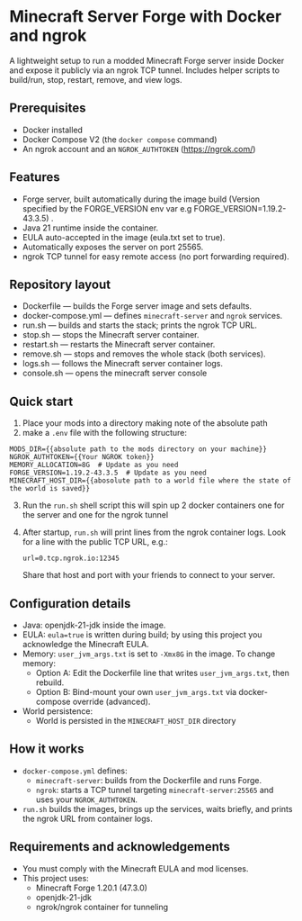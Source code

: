 # Minecraft Server Forge with Docker and ngrok

A lightweight setup to run a modded Minecraft Forge server inside Docker and expose it publicly via an ngrok TCP tunnel. Includes helper scripts to build/run, stop, restart, remove, and view logs.

## Prerequisites
- Docker installed
- Docker Compose V2 (the `docker compose` command)
- An ngrok account and an `NGROK_AUTHTOKEN` (https://ngrok.com/)



## Features
- Forge server, built automatically during the image build (Version specified by the FORGE_VERSION env var e.g FORGE_VERSION=1.19.2-43.3.5) .
- Java 21 runtime inside the container.
- EULA auto-accepted in the image (eula.txt set to true).
- Automatically exposes the server on port 25565.
- ngrok TCP tunnel for easy remote access (no port forwarding required).

## Repository layout
- Dockerfile — builds the Forge server image and sets defaults.
- docker-compose.yml — defines `minecraft-server` and `ngrok` services.
- run.sh — builds and starts the stack; prints the ngrok TCP URL.
- stop.sh — stops the Minecraft server container.
- restart.sh — restarts the Minecraft server container.
- remove.sh — stops and removes the whole stack (both services).
- logs.sh — follows the Minecraft server container logs.
- console.sh — opens the minecraft server console

## Quick start
1. Place your mods into a directory making note of the absolute path
2. make a `.env` file with the following structure:

```dotenv
MODS_DIR={{absolute path to the mods directory on your machine}}
NGROK_AUTHTOKEN={{Your NGROK token}}
MEMORY_ALLOCATION=8G  # Update as you need
FORGE_VERSION=1.19.2-43.3.5  # Update as you need
MINECRAFT_HOST_DIR={{abosolute path to a world file where the state of the world is saved}}
```

3. Run the `run.sh` shell script this will spin up 2 docker containers one for the server and one for the ngrok tunnel

4. After startup, `run.sh` will print lines from the ngrok container logs. Look for a line with the public TCP URL, e.g.:
   ```
   url=0.tcp.ngrok.io:12345
   ```
   Share that host and port with your friends to connect to your server.



## Configuration details
- Java: openjdk-21-jdk inside the image.
- EULA: `eula=true` is written during build; by using this project you acknowledge the Minecraft EULA.
- Memory: `user_jvm_args.txt` is set to `-Xmx8G` in the image. To change memory:
  - Option A: Edit the Dockerfile line that writes `user_jvm_args.txt`, then rebuild.
  - Option B: Bind-mount your own `user_jvm_args.txt` via docker-compose override (advanced).
- World persistence:
  - World is persisted in the `MINECRAFT_HOST_DIR` directory

## How it works
- `docker-compose.yml` defines:
  - `minecraft-server`: builds from the Dockerfile and runs Forge.
  - `ngrok`: starts a TCP tunnel targeting `minecraft-server:25565` and uses your `NGROK_AUTHTOKEN`.
- `run.sh` builds the images, brings up the services, waits briefly, and prints the ngrok URL from container logs.

## Requirements and acknowledgements
- You must comply with the Minecraft EULA and mod licenses.
- This project uses:
  - Minecraft Forge 1.20.1 (47.3.0)
  - openjdk-21-jdk
  - ngrok/ngrok container for tunneling
